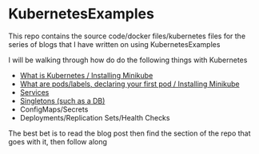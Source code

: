 # KubernetesExamples
This repo contains the source code/docker files/kubernetes files for the series of blogs that I have written on using KubernetesExamples



I will be walking through how do do the following things with Kubernetes





- [What is Kubernetes / Installing Minikube](https://sachabarbs.wordpress.com/2018/01/31/kubernetes-installing-minikube-part-1-of-n/)
- [What are pods/labels, declaring your first pod / Installing Minikube](https://sachabarbs.wordpress.com/2018/02/19/kubernetes-part-2-of-n-creating-our-first-pod/)
- [Services](https://sachabarbs.wordpress.com/2018/03/05/kubernetes-part-3-of-n-services/)
- [Singletons (such as a DB)](https://sachabarbs.wordpress.com/2018/03/19/kubernetes-part-4-of-n-singletons/)
- ConfigMaps/Secrets
- Deployments/Replication Sets/Health Checks

The best bet is to read the blog post then find the section of the repo that goes with it, then follow along


